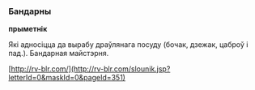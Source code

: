 ### Бандарны
**прыметнік**

Які адносіцца да вырабу драўлянага посуду (бочак, дзежак, цаброў і пад.). Бандарная майстэрня.

<a rel="author">[http://rv-blr.com/](http://rv-blr.com/slounik.jsp?letterId=0&maskId=0&pageId=351)</a>
